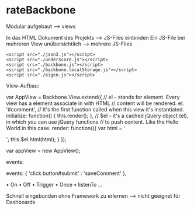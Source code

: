 # rateBackbone

Modular aufgebaut --> views

In das HTML Dokument des Projekts --> JS-Files einbinden
Ein JS-File bei mehreren View unübersichtlich --> mehrere JS-Files

<script src="./jquery.js"></script>
    <script src="./json2.js"></script>
    <script src="./underscore.js"></script>
    <script src="./backbone.js"></script>
    <script src="./backbone.localStorage.js"></script>
    <script src="./eigen.js"></script>

View-Aufbau:

var AppView = Backbone.View.extend({
    // el - stands for element. Every view has a element associate in with HTML
    //      content will be rendered.
    el: '#comment',
    // It's the first function called when this view it's instantiated.
    initialize: function() {
      this.render();
    },
    // $el - it's a cached jQuery object (el), in which you can use jQuery functions
    //       to push content. Like the Hello World in this case.
    render: function(){
      var html = '<p></p>';
      this.$el.html(html);
    }
  });

  var appView = new AppView();

events:

events: {
      'click button#submit' : 'saveComment'
    },


•	On
•	Off
•	Trigger
•	Once
•	listenTo …

Schnell eingebunden ohne Framework zu erlernen --> nicht geeignet für Dashboards
